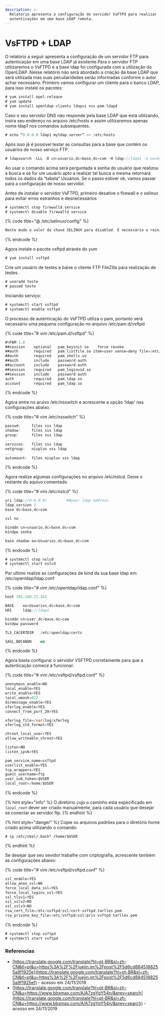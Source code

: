 ```yaml
---
description: >-
  Relatório apresenta a configuração do servidor VsFTPd para realizar
  autenticações em uma base LDAP remota.
---
```


# VsFTPD + LDAP

O relatório a seguir apresenta a configuração de um servidor FTP para autenticação em uma base LDAP já existente.Para o servidor FTP utilizaremos o VsFTPD e a base ldap foi configurada com a utilização do OpenLDAP. Nesse relatório não será abordado a criação da base LDAP que será utilizada mas suas peculiaridades serão informadas conforme o autor achar necessário. Primeiro vamos configurar um cliente para o banco LDAP, para isso instale os pacotes:

```dart
# yum install epel-release
# yum update
# yum install openldap-clients ldapvi nss-pam-ldapd
```

Caso o seu servidor DNS não responde pela base LDAP que está utilizando, insira seu endereço no arquivo /etc/hosts e assim utilizaremos apenas nome ldap1 nos comandos subsequentes.

```dart
# echo “0.0.0.0 ldap1 myldap.server” >> /etc/hosts
```

Após isso já é possível testar as consultas para a base que contém os usuários de nosso serviço FTP.

```dart
# ldapsearch -LLL -D cn=usuario,dc=base,dc=com -H ldap://ldap1 -b ou=Usuarios,dc=base,dc=com -W
```

Ao usar o comando acima será perguntada a senha do usuário que realizou a busca e se for um usuário apto a realizar tal busca a mesma retornará todos os dados da “tabela” Usuários. Se o passo estiver ok, vamos passar para a configuração de nosso servidor.

Antes de instalar o servidor VsFTPD, primeiro desative o firewall e o selinux para evitar erros estranhos e desnecessários

```dart
# systemctl stop firewalld.service
# systemctl disable firewalld.service
```

{% code title="@ /etc/selinux/config" %}
```dart
Neste mude o valor da chave SELINUX para disabled. É necessária a reiniciar o sistema para essa configuração ter efeito.
```
{% endcode %}

Agora instale o pacote vsftpd através do yum

```dart
# yum install vsftpd
```

Crie um usuário de testes e baixe o cliente FTP FileZilla para realização de testes.

```dart
# useradd teste
# passwd teste
```

Iniciando serviço:

```dart
# systemctl start vsftpd
# systemctl enable vsftpd
```

O processo de autenticação do VsFTPD utiliza o pam, portanto será necessário uma pequena configuração no arquivo /etc/pam.d/vsftpd

{% code title="\# vim /etc/pam.d/vsftpd" %}
```dart
#%PAM-1.0
##session    optional   pam_keyinit.so    force revoke
##auth       required   pam_listfile.so item=user sense=deny file=/etc/vsftpd/ftpusers onerr=succeed
##auth       required   pam_shells.so
##auth       include    password-auth
##account    include    password-auth
##session    required   pam_loginuid.so
##session    include    password-auth
auth         required   pam_ldap.so
account      required   pam_ldap.so
```
{% endcode %}

Agora entre no aruivo /etc/nsswitch e acrescente a opção 'ldap' nas configurações abaixo.

{% code title="\# vim /etc/nsswitch" %}
```dart
passwd:     files sss ldap
shadow:     files sss ldap
group:      files sss ldap
...
services:   files sss ldap
netgroup:   nisplus sss ldap
...
automount:  files nisplus sss ldap
```
{% endcode %}

Agora realize algumas configurações no arquivo /etc/nslcd. Deixe o restante do aquivo comentado

{% code title="\# vim /etc/nslcd" %}
```dart
uri ldap://0.0.0.0/         ##your ldap address
ldap_version 3
base dc=base,dc=com

ssl no

binddn cn=usuario,dc=base,dc=com
bindpw senha

base shadow ou=Usuarios,dc=base,dc=com
```
{% endcode %}

```dart
# systemctl stop nslcd
# systemctl start nslcd
```

Por ultimo realize as configurações de bind da sua base ldap em: /etc/openldap/ldap.conf

{% code title="\# vim /etc/openldap/ldap.conf" %}
```dart
host 192.168.11.161

BASE    ou=Usuarios,dc=base,dc=com
URI     ldap://ldap1

binddn cn=user,dc=base,dc=com
bindpw password

TLS_CACERTDIR   /etc/openldap/certs

SASL_NOCANON    on
```
{% endcode %}

Agora basta configurar o servidor VSFTPD corretamente para que a autenticação comece a funcionar.

{% code title="\# vim /etc/vsftpd/vsftpd.conf" %}
```dart
anonymous_enable=NO
local_enable=YES
write_enable=YES
local_umask=022
dirmessage_enable=YES
xferlog_enable=YES
connect_from_port_20=YES

xferlog_file=/var/log/xferlog
xferlog_std_format=YES

chroot_local_user=YES
allow_writeable_chroot=YES

listen=NO
listen_ipv6=YES

pam_service_name=vsftpd
userlist_enable=YES
tcp_wrappers=YES
guest_username=ftp
user_sub_token=$USER
local_root=/home/$USER
```
{% endcode %}

{% hint style="info" %}
O diretório cujo o caminho está especificado em _`local_root`_ dever ser criado manualmente, para cada usuário que desejar se conectar ao servidor ftp.
{% endhint %}

{% hint style="danger" %}
Copie os arquivos padrões para o diretório home criado acima utilizando o comando: 

```text
# cp /etc/skel/.bash* /home/$USER
```
{% endhint %}

Se desejar que seu sevidor trabalhe com criptografia, acrescente também as configurações abaixo:

{% code title="\# vim /etc/vsftpd/vsftpd.conf" %}
```dart
ssl_enable=YES
allow_anon_ssl=NO
force_local_data_ssl=YES
force_local_logins_ssl=YES
ssl_tlsv1=YES
ssl_sslv2=NO
ssl_sslv3=NO
rsa_cert_file=/etc/vsftpd/ssl/cert-vsftpd.tarlles.pem
rsa_private_key_file=/etc/vsftpd/ssl/priv-vsftpd.tarlles.pem
```
{% endcode %}

```dart
# systemctl stop vsftpd
# systemctl start vsftpd
```

### Referencias

* [https://translate.google.com/translate?hl=pt-BR&sl=zh-CN&tl=pt&u=https%3A%2F%2Fjuejin.im%2Fpost%2F5d6cd8845188255a9f1925e](https://translate.google.com/translate?hl=pt-BR&sl=zh-CN&tl=pt&u=https%3A%2F%2Fjuejin.im%2Fpost%2F5d6cd8845188255a9f1925ef) - acesso em 24/11/2019
* [https://translate.google.com/translate?hl=pt-BR&sl=zh-CN&u=https://www.bbsmax.com/A/A7zgYqY54n/&prev=search](https://translate.google.com/translate?hl=pt-BR&sl=zh-CN&u=https://www.bbsmax.com/A/A7zgYqY54n/&prev=search) - acesso em 24/11/2019

